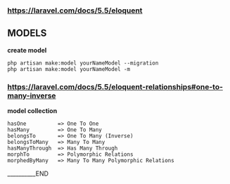 ### https://laravel.com/docs/5.5/eloquent ###
## MODELS
__create model__

    php artisan make:model yourNameModel --migration
    php artisan make:model yourNameModel -m



### https://laravel.com/docs/5.5/eloquent-relationships#one-to-many-inverse ###
__model collection__

    hasOne          => One To One
    hasMany         => One To Many
    belongsTo       => One To Many (Inverse)
    belongsToMany   => Many To Many
    hasManyThrough  => Has Many Through
    morphTo         => Polymorphic Relations
    morphedByMany   => Many To Many Polymorphic Relations











__________END